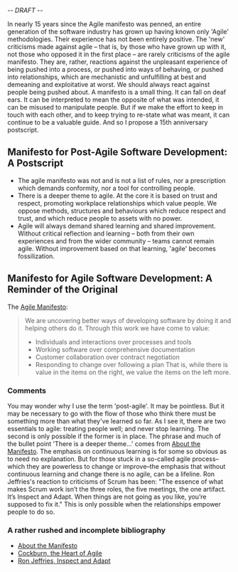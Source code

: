 _-- DRAFT --_ 

In nearly 15 years since the Agile manifesto was penned, an entire generation of the software industry has grown up having known only 'Agile' methodologies. Their experience has not been entirely positive. The 'new' criticisms made against agile – that is, by those who have grown up with it, not those who opposed it in the first place – are rarely criticisms of the agile manifesto. They are, rather, reactions against the unpleasant experience of being pushed into a process, or pushed into ways of behaving, or pushed into relationships, which are mechanistic and unfulfilling at best and demeaning and exploitative at worst. We should always react against people being pushed about. A manifesto is a small thing. It can fall on deaf ears. It can be interpreted to mean the opposite of what was intended, it can be misused to manipulate people. But if we make the effort to keep in touch with each other, and to keep trying to re-state what was meant, it can continue to be a valuable guide. And so I propose a 15th anniversary postscript.

## Manifesto for Post-Agile Software Development: A Postscript

*   The agile manifesto was not and is not a list of rules, nor a prescription which demands conformity, nor a tool for controlling people.
*   There is a deeper theme to agile. At the core it is based on trust and respect, promoting workplace relationships which value people. We oppose methods, structures and behaviours which reduce respect and trust, and which reduce people to assets with no power.
*   Agile will always demand shared learning and shared improvement. Without critical reflection and learning – both from their own experiences and from the wider community – teams cannot remain agile. Without improvement based on that learning, 'agile' becomes fossilization.

## Manifesto for Agile Software Development: A Reminder of the Original

The [Agile Manifesto](http://agilemanifesto.org):

> We are uncovering better ways of developing software by doing it and helping others do it. Through this work we have come to value:
> *   Individuals and interactions over processes and tools
> *   Working software over comprehensive documentation
> *   Customer collaboration over contract negotiation
> *   Responding to change over following a plan
> That is, while there is value in the items on the right, we value the items on the left more.

### Comments

You may wonder why I use the term 'post-agile'. It may be pointless. But it may be necessary to go with the flow of those who think there must be something more than what they've learned so far. As I see it, there are two essentials to agile: treating people well; and never stop learning. The second is only possible if the former is in place. The phrase and much of the bullet point 'There is a deeper theme...' comes from [About the Manifesto](http://agilemanifesto.org/history.html). The emphasis on continuous learning is for some so obvious as to need no explanation. But for those stuck in a so-called agile process–which they are powerless to change or improve–the emphasis that without continuous learning and change there is no agile, can be a lifeline. Ron Jeffries's reaction to criticisms of Scrum has been: "The essence of what makes Scrum work isn’t the three roles, the five meetings, the one artifact. It’s Inspect and Adapt. When things are not going as you like, you’re supposed to fix it." This is only possible when the relationships empower people to do so.

### A rather rushed and incomplete bibliography

 * [About the Manifesto](http://agilemanifesto.org/history.html)
 * [Cockburn, the Heart of Agile](https://www.google.co.uk/search?q=cockburn+heart+of+agile) 
 * [Ron Jeffries, Inspect and Adapt](https://www.google.co.uk/search?q=jeffries+inspect+and+adapt)
